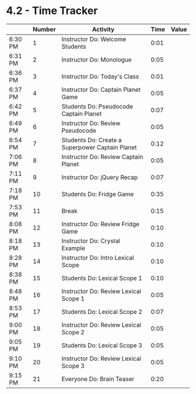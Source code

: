 # 4.2 - Time Tracker

|         | Number | Activity                                         | Time | Value |
| ------- | ------ | ------------------------------------------------ | ---- | ----- |
| 6:30 PM | 1      | Instructor Do: Welcome Students                  | 0:01 |       |
| 6:31 PM | 2      |  Instructor Do: Monologue                        | 0:05 |       |
| 6:36 PM | 3      |  Instructor Do: Today's Class                    | 0:01 |       |
| 6:37 PM | 4      |  Instructor Do: Captain Planet Game              | 0:05 |       |
| 6:42 PM | 5      |  Students Do: Pseudocode Captain Planet          | 0:07 |       |
| 6:49 PM | 6      |  Instructor Do: Review Pseudocode                | 0:05 |       |
| 6:54 PM | 7      |  Students Do: Create a Superpower Captain Planet | 0:12 |       |
| 7:06 PM | 8      |  Instructor Do: Review Captain Planet            | 0:05 |       |
| 7:11 PM | 9      |  Instructor Do: jQuery Recap                     | 0:07 |       |
| 7:18 PM | 10     | Students Do: Fridge Game                         | 0:35 |       |
| 7:53 PM | 11     | Break                                            | 0:15 |       |
| 8:08 PM | 12     | Instructor Do: Review Fridge Game                | 0:10 |       |
| 8:18 PM | 13     | Instructor Do: Crystal Example                   | 0:10 |       |
| 8:28 PM | 14     | Instructor Do: Intro Lexical Scope               | 0:10 |       |
| 8:38 PM | 15     | Students Do: Lexical Scope 1                     | 0:10 |       |
| 8:48 PM | 16     | Instructor Do: Review Lexical Scope 1            | 0:05 |       |
| 8:53 PM | 17     | Students Do: Lexical Scope 2                     | 0:07 |       |
| 9:00 PM | 18     | Instructor Do: Review Lexical Scope 2            | 0:05 |       |
| 9:05 PM | 19     | Students Do: Lexical Scope 3                     | 0:05 |       |
| 9:10 PM | 20     | Instructor Do: Review Lexical Scope 3            | 0:05 |       |
| 9:15 PM | 21     | Everyone Do: Brain Teaser                        | 0:20 |       |
